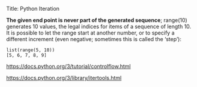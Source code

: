 Title: Python Iteration


**The given end point is never part of the generated sequence**; range(10) generates 10 values, the legal indices for items of a sequence of length 10. It is possible to let the range start at another number, or to specify a different increment (even negative; sometimes this is called the ‘step’):

```
list(range(5, 10))
[5, 6, 7, 8, 9]
```

https://docs.python.org/3/tutorial/controlflow.html

https://docs.python.org/3/library/itertools.html